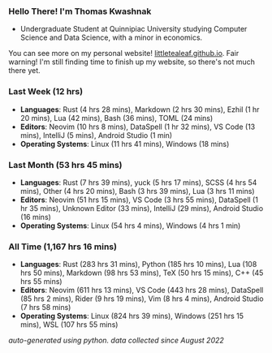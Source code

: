 
### Hello There! I'm Thomas Kwashnak

- Undergraduate Student at Quinnipiac University studying Computer Science and Data Science, with a minor in economics.

You can see more on my personal website! [littletealeaf.github.io](https://littletealeaf.github.io). Fair warning! I'm still finding time to finish up my website, so there's not much there yet.

### Last Week (12 hrs)
- **Languages**: Rust (4 hrs 28 mins), Markdown (2 hrs 30 mins), Ezhil (1 hr 20 mins), Lua (42 mins), Bash (36 mins), TOML (24 mins)
- **Editors**: Neovim (10 hrs 8 mins), DataSpell (1 hr 32 mins), VS Code (13 mins), IntelliJ (5 mins), Android Studio (1 min)
- **Operating Systems**: Linux (11 hrs 41 mins), Windows (18 mins)
    
### Last Month (53 hrs 45 mins)
- **Languages**: Rust (7 hrs 39 mins), yuck (5 hrs 17 mins), SCSS (4 hrs 54 mins), Other (4 hrs 20 mins), Bash (3 hrs 39 mins), Lua (3 hrs 11 mins)
- **Editors**: Neovim (51 hrs 15 mins), VS Code (3 hrs 55 mins), DataSpell (1 hr 35 mins), Unknown Editor (33 mins), IntelliJ (29 mins), Android Studio (16 mins)
- **Operating Systems**: Linux (54 hrs 4 mins), Windows (4 hrs 1 min)
    
### All Time (1,167 hrs 16 mins)
- **Languages**: Rust (283 hrs 31 mins), Python (185 hrs 10 mins), Lua (108 hrs 50 mins), Markdown (98 hrs 53 mins), TeX (50 hrs 15 mins), C++ (45 hrs 55 mins)
- **Editors**: Neovim (611 hrs 13 mins), VS Code (443 hrs 28 mins), DataSpell (85 hrs 2 mins), Rider (9 hrs 19 mins), Vim (8 hrs 4 mins), Android Studio (7 hrs 58 mins)
- **Operating Systems**: Linux (824 hrs 39 mins), Windows (251 hrs 15 mins), WSL (107 hrs 55 mins)
    

*auto-generated using python. data collected since August 2022*
